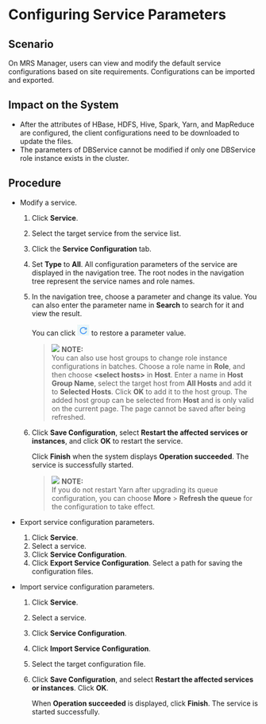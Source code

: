 # Configuring Service Parameters<a name="EN-US_TOPIC_0125375703"></a>

## Scenario<a name="section4364830519950"></a>

On MRS Manager, users can view and modify the default service configurations based on site requirements. Configurations can be imported and exported.

## Impact on the System<a name="section43521686191035"></a>

-   After the attributes of HBase, HDFS, Hive, Spark, Yarn, and MapReduce are configured, the client configurations need to be downloaded to update the files.
-   The parameters of DBService cannot be modified if only one DBService role instance exists in the cluster.

## Procedure<a name="section3663617191025"></a>

-   Modify a service.
    1.  Click  **Service**.
    2.  Select the target service from the service list.
    3.  Click the  **Service Configuration**  tab.
    4.  Set  **Type** to **All**. All configuration parameters of the service are displayed in the navigation tree. The root nodes in the navigation tree represent the service names and role names.
    5.  In the navigation tree, choose a parameter and change its value. You can also enter the parameter name in  **Search**  to search for it and view the result.

        You can click  ![](figures/icon_mrs_cancel.jpg)  to restore a parameter value.

        >![](/images/icon-note.gif) **NOTE:**   
        >You can also use host groups to change role instance configurations in batches. Choose a role name in  **Role**, and then choose **<select hosts\>** in **Host**. Enter a name in **Host Group Name**, select the target host from **All Hosts** and add it to **Selected Hosts**. Click **OK** to add it to the host group. The added host group can be selected from **Host**  and is only valid on the current page. The page cannot be saved after being refreshed.  

    6.  Click  **Save Configuration**, select **Restart the affected services or instances**, and click **OK**  to restart the service.

        Click  **Finish** when the system displays **Operation succeeded**. The service is successfully started.

        >![](/images/icon-note.gif) **NOTE:**   
        >If you do not restart Yarn after upgrading its queue configuration, you can choose  **More**  \>  **Refresh the queue**  for the configuration to take effect.  


-   Export service configuration parameters.
    1.  Click  **Service**.
    2.  Select a service.
    3.  Click  **Service Configuration**.
    4.  Click  **Export Service Configuration**. Select a path for saving the configuration files.

-   Import service configuration parameters.
    1.  Click  **Service**.
    2.  Select a service.
    3.  Click  **Service Configuration**.
    4.  Click  **Import Service Configuration**.
    5.  Select the target configuration file.
    6.  Click  **Save Configuration**, and select **Restart the affected services or instances**. Click **OK**.

        When  **Operation succeeded** is displayed, click **Finish**. The service is started successfully.




